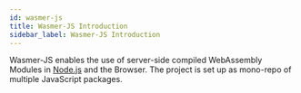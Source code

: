```yaml
---
id: wasmer-js
title: Wasmer-JS Introduction
sidebar_label: Wasmer-JS Introduction
---
```


Wasmer-JS enables the use of server-side compiled WebAssembly Modules in [Node.js](https://nodejs.org/en/) and the Browser. The project is set up as mono-repo of multiple JavaScript packages.
